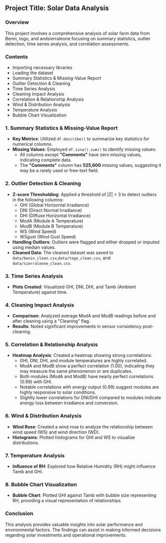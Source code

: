 ## Project Title: Solar Data Analysis

### Overview
This project involves a comprehensive analysis of solar farm data from Benin, togo, and andsierraleone focusing on summary statistics, outlier detection, time series analysis, and correlation assessments. 
### Contents
- Importing necessary libraries 
- Loading the dataset
- Summary Statistics & Missing-Value Report
- Outlier Detection & Cleaning
- Time Series Analysis
- Cleaning Impact Analysis
- Correlation & Relationship Analysis
- Wind & Distribution Analysis
- Temperature Analysis
- Bubble Chart Visualization

### 1. Summary Statistics & Missing-Value Report
- **Key Metrics**: Utilized `df.describe()` to summarize key statistics for numerical columns.
- **Missing Values**: Employed `df.isna().sum()` to identify missing values:
  - All columns except **"Comments"** have zero missing values, indicating complete data.
  - The **"Comments"** column has **525,600** missing values, suggesting it may be a rarely used or free-text field.

### 2. Outlier Detection & Cleaning
- **Z-score Thresholding**: Applied a threshold of |Z| > 3 to detect outliers in the following columns:
  - GHI (Global Horizontal Irradiance)
  - DNI (Direct Normal Irradiance)
  - DHI (Diffuse Horizontal Irradiance)
  - ModA (Module A Temperature)
  - ModB (Module B Temperature)
  - WS (Wind Speed)
  - WSgust (Wind Gust Speed)
- **Handling Outliers**: Outliers were flagged and either dropped or imputed using median values.
- **Cleaned Data**: The cleaned dataset was saved to `data/benin_clean.csv`,`data/togo_clean.csv`, and `data/sierraleone_clean.csv`.

### 3. Time Series Analysis
- **Plots Created**: Visualized GHI, DNI, DHI, and Tamb (Ambient Temperature) against time.

### 4. Cleaning Impact Analysis
- **Comparison**: Analyzed average ModA and ModB readings before and after cleaning using a "Cleaning" flag.
- **Results**: Noted significant improvements in sensor consistency post-cleaning.

### 5. Correlation & Relationship Analysis
- **Heatmap Analysis**: Created a heatmap showing strong correlations:
  - GHI, DNI, DHI, and module temperatures are highly correlated.
  - ModA and ModB show a perfect correlation (1.00), indicating they may measure the same phenomenon or are duplicates.
  - Both modules (ModA and ModB) have nearly perfect correlations (0.99) with GHI.
  - Notable correlations with energy output (0.99) suggest modules are highly responsive to solar conditions.
  - Slightly lower correlations for DNI/DHI compared to modules indicate energy loss between irradiance and conversion.

### 6. Wind & Distribution Analysis
- **Wind Rose**: Created a wind rose to analyze the relationship between wind speed (WS) and wind direction (WD).
- **Histograms**: Plotted histograms for GHI and WS to visualize distributions.

### 7. Temperature Analysis
- **Influence of RH**: Explored how Relative Humidity (RH) might influence Tamb and GHI.

### 8. Bubble Chart Visualization
- **Bubble Chart**: Plotted GHI against Tamb with bubble size representing RH, providing a visual representation of relationships.

### Conclusion
This analysis provides valuable insights into solar performance and environmental factors. The findings can assist in making informed decisions regarding solar investments and operational improvements.
